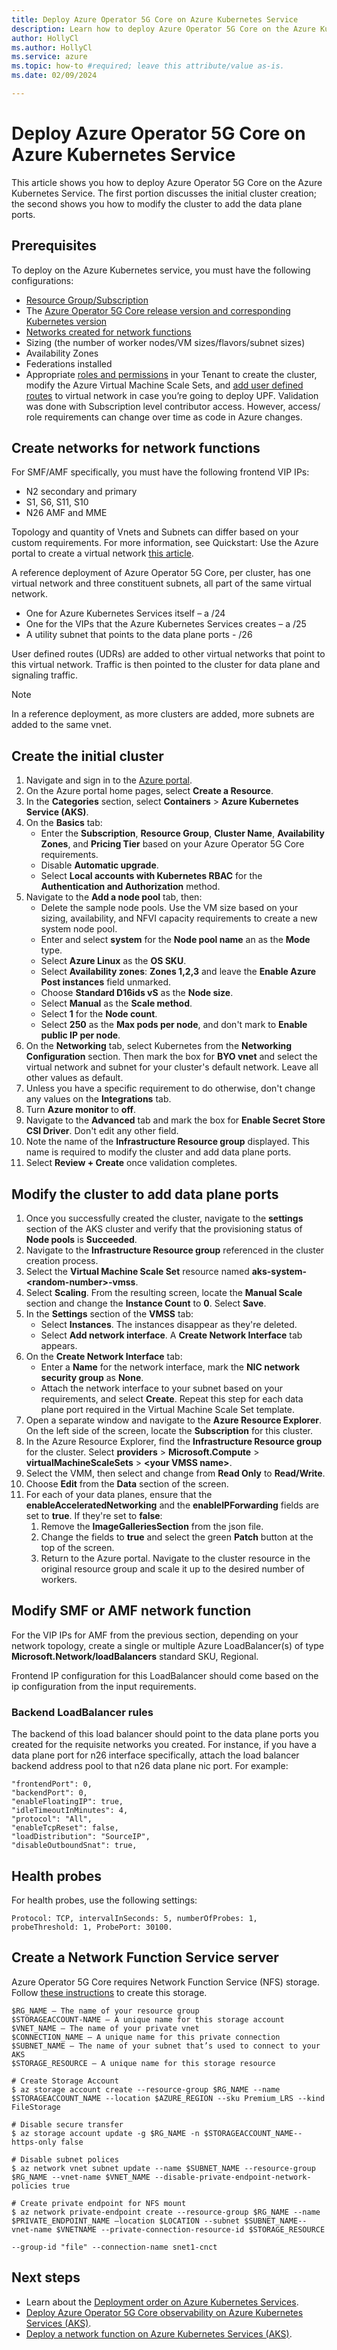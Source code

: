```yaml
---
title: Deploy Azure Operator 5G Core on Azure Kubernetes Service
description: Learn how to deploy Azure Operator 5G Core on the Azure Kubernetes Service
author: HollyCl
ms.author: HollyCl
ms.service: azure
ms.topic: how-to #required; leave this attribute/value as-is.
ms.date: 02/09/2024

---
```


# Deploy Azure Operator 5G Core on Azure Kubernetes Service

This article shows you how to deploy Azure Operator 5G Core on the Azure Kubernetes Service. The first portion discusses the initial cluster creation; the second shows you how to modify the cluster to add the data plane ports.

## Prerequisites

To deploy on the Azure Kubernetes service, you must have the following configurations:

- [Resource Group/Subscription](../cost-management-billing/manage/create-enterprise-subscription.md)
- The [Azure Operator 5G Core release version and corresponding Kubernetes version](overview-product.md#compatibility)
- [Networks created for network functions](#create-networks-for-network-functions)
- Sizing (the number of worker nodes/VM sizes/flavors/subnet sizes)
- Availability Zones
- Federations installed
- Appropriate [roles and permissions](../role-based-access-control/role-assignments-portal.md) in your Tenant to create the cluster, modify the Azure Virtual Machine Scale Sets, and [add user defined routes](../virtual-network/virtual-networks-udr-overview.md) to virtual network in case you’re going to deploy UPF. Validation was done with Subscription level contributor access. However, access/ role requirements can change over time as code in Azure changes.
 

## Create networks for network functions

For SMF/AMF specifically, you must have the following frontend VIP IPs:

- N2 secondary and primary
- S1, S6, S11, S10
- N26 AMF and MME 

Topology and quantity of Vnets and Subnets can differ based on your custom requirements. For more information, see Quickstart: Use the Azure portal to create a virtual network [this article](../virtual-network/quick-create-portal.md). 

A reference deployment of Azure Operator 5G Core, per cluster, has one virtual network and three constituent subnets, all part of the same virtual network.

- One for Azure Kubernetes Services itself – a /24
- One for the VIPs that the Azure Kubernetes Services creates – a /25
- A utility subnet that points to the data plane ports - /26

User defined routes (UDRs) are added to other virtual networks that point to this virtual network. Traffic is then pointed to the cluster for data plane and signaling traffic.

> [!NOTE]
> In a reference deployment, as more clusters are added, more subnets are added to the same vnet.

## Create the initial cluster

1. Navigate and sign in to the [Azure portal](https://ms.portal.azure.com/).
1. On the Azure portal home pages, select **Create a Resource**.
1. In the **Categories** section, select **Containers** > **Azure Kubernetes Service (AKS)**.
1. On the **Basics** tab:
    - Enter the **Subscription**, **Resource Group**, **Cluster Name**, **Availability Zones**, and **Pricing Tier** based on your Azure Operator 5G Core requirements.
    -  Disable **Automatic upgrade**.
    - Select **Local accounts with Kubernetes RBAC** for the **Authentication and Authorization** method.
2. Navigate to the **Add a node pool** tab, then:
    - Delete the sample node pools. Use the VM size based on your sizing, availability, and NFVI capacity requirements to create a new system node pool.
    - Enter and select **system** for the **Node pool name** an as the **Mode** type.
    - Select **Azure Linux** as the **OS SKU**.
    - Select **Availability zones**: **Zones 1,2,3** and leave the **Enable Azure Post instances** field unmarked.
    - Choose **Standard D16ids vS** as the **Node size**.
    - Select **Manual** as the **Scale method**.
    - Select **1** for the **Node count**.
    - Select **250** as the **Max pods per node**, and don't mark to **Enable public IP per node**.
3. On the **Networking** tab, select Kubernetes from the **Networking Configuration** section. Then mark the box for **BYO vnet** and select the virtual network and subnet for your cluster's default network. Leave all other values as default.
1. Unless you have a specific requirement to do otherwise, don't change any values on the  **Integrations** tab.
1. Turn **Azure monitor** to **off**.
1. Navigate to the **Advanced** tab and mark the box for **Enable Secret Store CSI Driver**. Don't edit any other field.
1. Note the name of the **Infrastructure Resource group** displayed. This name is required to modify the cluster and add data plane ports.
1. Select **Review + Create** once validation completes.
  

## Modify the cluster to add data plane ports

1. Once you successfully created the cluster, navigate to the **settings** section of the AKS cluster and verify that the provisioning status of  **Node pools** is **Succeeded**.
1. Navigate to the **Infrastructure Resource group** referenced in the cluster creation process.
1. Select the **Virtual Machine Scale Set** resource named **aks-system-\<random-number>\-vmss**.
1. Select **Scaling**. From the resulting screen, locate the **Manual Scale** section and change the **Instance Count** to **0**. Select **Save**.
1. In the **Settings** section of the **VMSS** tab:
    - Select **Instances**. The instances disappear as they're deleted.
    - Select **Add network interface**. A **Create Network Interface** tab appears. 
2. On the **Create Network Interface** tab:
    - Enter a **Name** for the network interface, mark the **NIC network security group** as **None**. 
    - Attach the network interface to your subnet based on your requirements, and select **Create**. Repeat this step for each data plane port required in the Virtual Machine Scale Set template.
3. Open a separate window and navigate to the **Azure Resource Explorer**. On the left side of the screen, locate the **Subscription** for this cluster.
1. In the Azure Resource Explorer, find the **Infrastructure Resource group** for the cluster. Select **providers** \> **Microsoft.Compute** \> **virtualMachineScaleSets** \> **\<your VMSS name\>**. 
1. Select the VMM, then select and change from **Read Only** to **Read/Write**.
1. Choose **Edit** from the **Data** section of the screen.
1. For each of your data planes, ensure that the **enableAcceleratedNetworking** and the **enableIPForwarding** fields are set to **true**. If they're set to **false**:
    1. Remove the **ImageGalleriesSection** from the json file.
    1. Change the fields to **true** and select the green **Patch** button at the top of the screen.
    1. Return to the Azure portal. Navigate to the cluster resource in the original resource group and scale it up to the desired number of workers.
    
## Modify SMF or AMF network function 

For the VIP IPs for AMF from the previous section, depending on your network topology, create a single or multiple Azure LoadBalancer(s) of type **Microsoft.Network/loadBalancers** standard SKU, Regional.

Frontend IP configuration for this LoadBalancer should come based on the ip configuration from the input requirements.

### Backend LoadBalancer rules

The backend of this load balancer should point to the data plane ports you created for the requisite networks you created. For instance, if you have a data plane port for n26 interface specifically, attach the load balancer backend address pool to that n26 data plane nic port. For example:

```
"frontendPort": 0,
"backendPort": 0,
"enableFloatingIP": true,
"idleTimeoutInMinutes": 4,
"protocol": "All",
"enableTcpReset": false,
"loadDistribution": "SourceIP",
"disableOutboundSnat": true,
```
## Health probes

For health probes, use the following settings:
 
```
Protocol: TCP, intervalInSeconds: 5, numberOfProbes: 1, probeThreshold: 1, ProbePort: 30100.
```

## Create a Network Function Service server 

Azure Operator 5G Core requires Network Function Service (NFS) storage. Follow [these instructions](../storage/files/storage-files-quick-create-use-linux.md) to create this storage.

```azurecli
$RG_NAME – The name of your resource group
$STORAGEACCOUNT-NAME – A unique name for this storage account
$VNET_NAME – The name of your private vnet
$CONNECTION_NAME – A unique name for this private connection
$SUBNET_NAME – The name of your subnet that’s used to connect to your AKS
$STORAGE_RESOURCE – A unique name for this storage resource

# Create Storage Account
$ az storage account create --resource-group $RG_NAME --name $STORAGEACCOUNT_NAME --location $AZURE_REGION --sku Premium_LRS --kind FileStorage

# Disable secure transfer
$ az storage account update -g $RG_NAME -n $STORAGEACCOUNT_NAME--https-only false

# Disable subnet polices
$ az network vnet subnet update --name $SUBNET_NAME --resource-group $RG_NAME --vnet-name $VNET_NAME --disable-private-endpoint-network-policies true

# Create private endpoint for NFS mount
$ az network private-endpoint create --resource-group $RG_NAME --name $PRIVATE_ENDPOINT_NAME –location $LOCATION --subnet $SUBNET_NAME--vnet-name $VNETNAME --private-connection-resource-id $STORAGE_RESOURCE

--group-id "file" --connection-name snet1-cnct
```

## Next steps

- Learn about the [Deployment order on Azure Kubernetes Services](concept-deployment-order.md).
- [Deploy Azure Operator 5G Core observability on Azure Kubernetes Services (AKS)](quickstart-deploy-observability.md).
- [Deploy a network function on Azure Kubernetes Services (AKS)](quickstart-deploy-network-functions.md).
